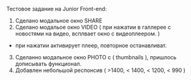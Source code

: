 Tecтовое задание на Junior Front-end:

1. Cделано модальное окно SHARE
2. Сделано модальое окно VIDEO ( при нажатии в галлерее с новостями на видео, всплвает окно с видеоплеером. )
  - при нажатии активирует плеер, повторное останавливат.
3. Сделанно модальное окно PHOTO c ( thumbnails ), пришлось дописывать функционал.
4. Добавлен небольшой респонсив ( >1400,  < 1400,  < 1200, < 990 )
